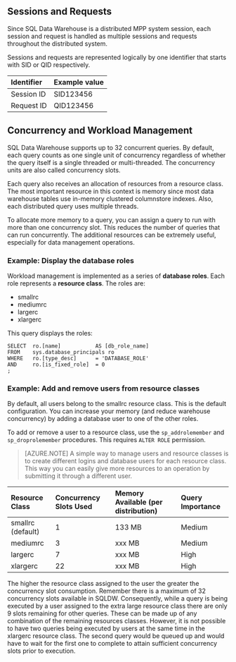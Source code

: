 ## Sessions and Requests
Since SQL Data Warehouse is a distributed MPP system session, each session and request is handled as multiple sessions and requests throughout the distributed system. 

Sessions and requests are represented logically by one identifier that starts with SID or QID respectively.

| Identifier | Example value |
| :--------- | :------------ |
| Session ID | SID123456     |
| Request ID | QID123456     |

## Concurrency and Workload Management
SQL Data Warehouse supports up to 32 concurrent queries. By default, each query counts as one single unit of concurrency regardless of whether the query itself is a single threaded or multi-threaded. The concurrency units are also called concurrency slots.

Each query also receives an allocation of resources from a resource class. The most important resource in this context is memory since most data warehouse tables use in-memory clustered columnstore indexes. Also, each distributed query uses multiple threads.

To allocate more memory to a query, you can assign a query to run with more than one concurrency slot. This reduces the number of queries that can run concurrently. The additional resources can be extremely useful, especially for data management operations.

### Example: Display the database roles
Workload management is implemented as a series of **database roles**. Each role represents a **resource class**. The roles are:

- smallrc
- mediumrc
- largerc
- xlargerc

This query displays the roles:

```
SELECT  ro.[name]           AS [db_role_name]
FROM    sys.database_principals ro
WHERE   ro.[type_desc]      = 'DATABASE_ROLE'
AND     ro.[is_fixed_role]  = 0
;
```

### Example: Add and remove users from resource classes
By default, all users belong to the smallrc resource class. This is the default configuration. You can increase your memory (and reduce warehouse concurrency) by adding a database user to one of the other roles.

To add or remove a user to a resource class, use the `sp_addrolemember` and `sp_droprolemember` procedures. This requires  `ALTER ROLE` permission.

> [AZURE.NOTE] A simple way to manage users and resource classes is to create different logins and database users for each resource class. This way you can easily give more resources to an operation by submitting it through a different user.


| Resource Class    | Concurrency Slots Used | Memory Available (per distribution) | Query Importance |
| :---------------- | :--------------------- | :---------------------------------- | :--------------- |
| smallrc (default) | 1                      | 133 MB                              | Medium           |
| mediumrc          | 3                      | xxx MB                              | Medium           |
| largerc           | 7                      | xxx MB                              | High             |
| xlargerc          | 22                     | xxx MB                              | High             |

The higher the resource class assigned to the user the greater the concurrency slot consumption.  Remember there is a maximum of 32 concurrency slots available in SQLDW. Consequently, while a query is being executed by a user assigned to the extra large resource class there are only 9 slots remaining for other queries. These can be made up of any combination of the remaining resources classes. However, it is not possible to have two queries being executed by users at the same time in the xlargerc resource class. The second query would be queued up and would have to wait for the first one to complete to attain sufficient concurrency slots prior to execution.



